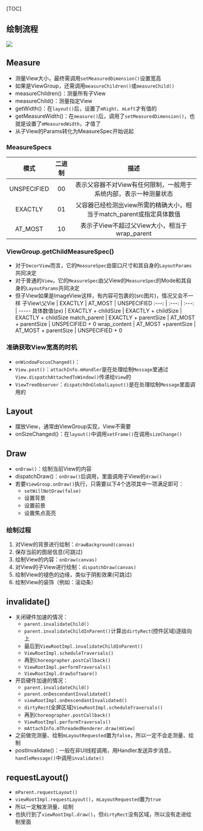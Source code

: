 [TOC]

## 绘制流程
![](https://gitee.com/hysbtr/pic/raw/master/view_flow_chat.png)

## Measure
* 测量View大小，最终需调用`setMeasuredDimension()`设置宽高
* 如果是ViewGroup，还需调用`measureChildren()`或`measureChild()`
* measureChildren()：测量所有子View
* measureChild()：测量指定View
* getWidth()：在`layout()`后，设置了`mRight`、`mLeft`才有值的
* getMeasureWidth()：在`measure()`后，调用了`setMeasuredDimension()`，也就是设置了`mMeasuredWidth`，才值了
* 从子View的Params转化为MeasureSpec开始说起

### MeasureSpecs
模式 | 二进制 | 描述
:---: | :---: | :---:
UNSPECIFIED | 00 | 表示父容器不对View有任何限制，一般用于系统内部，表示一种测量状态 
EXACTLY | 01 | 父容器已经检测出view所需的精确大小，相当于match_parent或指定具体数值 
AT_MOST | 10 | 表示子View不超过父View大小，相当于wrap_parent 

### ViewGroup.getChildMeasureSpec()
* 对于`DecorView`而言，它的`MeasureSpec`由窗口尺寸和其自身的`LayoutParams`共同决定
* 对于普通的`View`，它的`MeasureSpec`由父View的`MeasureSpec`的Mode和其自身的`LayoutParams`共同决定
* 但子View如果是ImageView这样，有内容可包裹的(src图片)，情况又会不一样
子View\父Vie     | EXACTLY | AT_MOST | UNSPECIFIED
:---: | :---: | :---: | ----- 
具体数值(px) | EXACTLY + childSize | EXACTLY + childSize | EXACTLY + childSize
match_parent | EXACTLY + parentSize | AT_MOST + parentSize | UNSPECIFIED + 0
wrap_content | AT_MOST +parentSize | AT_MOST + parentSize | UNSPECIFIED + 0

### 准确获取View宽高的时机
* `onWindowFocusChanged()`：
* `View.post()`：`attachInfo.mHandler`是在处理绘制`Message`里通过`View.dispatchAttachedToWindow()`传递给`View`的
* `ViewTreeObserver`：`dispatchOnGlobalLayout()`是在处理绘制`Message`里面调用的

## Layout
* 摆放View，通常由ViewGroup实现，View不需要
* onSizeChanged()：在`layout()`中调用`setFrame()`在调用`sizeChange()`

## Draw
* `onDraw()`：绘制当前View的内容
* dispatchDraw()：`onDraw()`后调用，里面调用子View的`draw()`
* 若要`ViewGroup.onDraw()`执行，只需要以下4个选项其中一项满足即可：
	* `setWillNotDraw(false)`
	* 设置背景
	* 设置前景
	* 设置焦点高亮

### 绘制过程
1. 对View的背景进行绘制：`drawBackground(canvas)`
2. 保存当前的图层信息(可跳过)
3. 绘制View的内容：`onDraw(canvas)`
4. 对View的子View进行绘制：`dispatchDraw(canvas)`
5. 绘制View的褪色的边缘，类似于阴影效果(可跳过)
6. 绘制View的装饰（例如：滚动条）

## invalidate()
* 关闭硬件加速的情况：
	* `parent.invalidateChild()`
	* `parent.invalidateChildInParent()`计算出`dirtyRect`(控件区域)逐级向上
	* 最后到`ViewRootImpl.invalidateChildInParent()`
	* `ViewRootImpl.scheduleTraversals()`
	* 再到`Choreographer.postCallback()`
	* `ViewRootImpl.performTraversals()`
	* `ViewRootImpl.drawSoftware()`
* 开启硬件加速的情况：
	* `parent.invalidateChild()`
	* `parent.onDescendantInvalidated()`
	* `viewRootImpl.onDescendantInvalidated()`
	* `dirtyRect`(全屏区域)`ViewRootImpl.scheduleTraversals()`
	* 再到`Choreographer.postCallback()`
	* `ViewRootImpl.performTraversals()`
	* `mAttachInfo.mThreadedRenderer.draw(mView)`
* 之前做完测量、绘制`mLayoutRequested`置为`false`，所以一定不会走测量、绘制
* postInvalidate()：一般在非UI线程调用，用Handler发送异步消息，`handleMessage()`中调用`invalidate()`

## requestLayout()
* `mParent.requestLayout()`
* `viewRootImpl.requestLayout()`，`mLayoutRequested`置为`true`
* 所以一定触发测量、绘制
* 也执行到了`viewRootImpl.draw()`，但`dirtyRect`没有区域，所以没有走进绘制里面